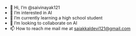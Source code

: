 - 👋 Hi, I’m @saivinayak121
- 👀 I’m interested in AI 
- 🌱 I’m currently learning  a high school student 
- 💞️ I’m looking to collaborate on AI 
- 📫 How to reach me mail me at saiakkaldevi121@gmail.com

<!---
saivinayak121/saivinayak121 is a ✨ special ✨ repository because its `README.md` (this file) appears on your GitHub profile.
You can click the Preview link to take a look at your changes.
--->
